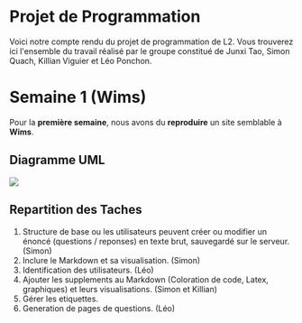 # Projet de Programmation

Voici notre compte rendu du projet de programmation de L2. Vous trouverez ici l'ensemble du travail réalisé par le groupe constitué de Junxi Tao, Simon Quach, Killian Viguier et Léo Ponchon.


# Semaine 1 (Wims)

Pour la **première semaine**, nous avons du **reproduire** un site semblable à **Wims**.

## Diagramme UML

[![](https://mermaid.ink/img/pako:eNptUstOAzEM_JUoJ1DbH1hxgx6QONEDEtpLSExr0cTBScSiZT-o39EfI_uqAt1c4sxYMxPLrdRkQFZSH1UID6j2rGztRD4DIl7QBtGOSH_Gqhuvgbz72WzEowua0Uckd0_OQZOL_z3bBlijhhGfXxNnMELi0nlJskyy2UVGtxcpADtl4ZrxWeaL2BRMIXpzW-AXhxntyihz1sJ9NXmcT46cPp-umCcMUXgmTwF7u2fwyz1vvfUSm7UjfiaIsfjbSjPAtqHlnOMURbvspA-EzV-nQMlmA-4DXCTlWlpgq9DkxRi0ahkPkEcsq1waxR-1rF3fp1Kk3bfTsoqcYC2TNyrCtEcz6JV7JcrPd3UM0P0CmHTHyw?type=png)](https://mermaid.live/edit#pako:eNptUstOAzEM_JUoJ1DbH1hxgx6QONEDEtpLSExr0cTBScSiZT-o39EfI_uqAt1c4sxYMxPLrdRkQFZSH1UID6j2rGztRD4DIl7QBtGOSH_Gqhuvgbz72WzEowua0Uckd0_OQZOL_z3bBlijhhGfXxNnMELi0nlJskyy2UVGtxcpADtl4ZrxWeaL2BRMIXpzW-AXhxntyihz1sJ9NXmcT46cPp-umCcMUXgmTwF7u2fwyz1vvfUSm7UjfiaIsfjbSjPAtqHlnOMURbvspA-EzV-nQMlmA-4DXCTlWlpgq9DkxRi0ahkPkEcsq1waxR-1rF3fp1Kk3bfTsoqcYC2TNyrCtEcz6JV7JcrPd3UM0P0CmHTHyw)

## Repartition des Taches

1. Structure de base ou les utilisateurs peuvent créer ou modifier un énoncé (questions / reponses) en texte brut, sauvegardé sur le serveur. (Simon)
2. lnclure le Markdown et sa visualisation. (Simon)
3. Identification des utilisateurs. (Léo)
4. Ajouter  les supplements au Markdown (Coloration de code, Latex, graphiques) et leurs visualisations. (Simon et Killian)
5. Gérer les etiquettes.
6. Generation de pages de questions. (Léo)
